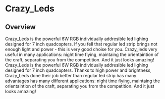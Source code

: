 # Crazy_Leds

## Overview

Crazy_Leds is the powerful 6W RGB individually addresible led lighing designed for 7 inch quadcopters. If you fell that regular led strip brings not enough light and power - this is very good choise for you. Crazy_leds very useful in many applications: night time flying, maintaing the orientaintion of the craft, separating you from the competition. And it just looks amazing! 
Crazy_Leds is the powerful 6W RGB individually addresible led lighing designed for 7 inch quadcopters. Thanks to high power and brightness, Crazy_Leds done their job better than regular led strip.has many advantages has many different applications: night time flying, maintaing the orientaintion of the craft, separating you from the competition. And it just looks amazing! 
